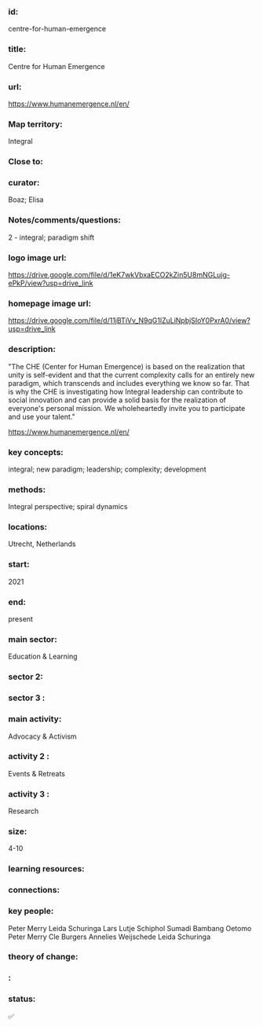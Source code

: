### id: 
  centre-for-human-emergence
### title: 
  Centre for Human Emergence
### url: 
  https://www.humanemergence.nl/en/
### Map territory: 
  Integral
### Close to: 
  
### curator: 
  Boaz; Elisa
### Notes/comments/questions: 
  2 - integral; paradigm shift
### logo image url: 
  https://drive.google.com/file/d/1eK7wkVbxaECO2kZin5U8mNGLujg-ePkP/view?usp=drive_link
### homepage image url: 
  https://drive.google.com/file/d/11jBTiVv_N9qG1lZuLiNpbjSIoY0PxrA0/view?usp=drive_link
### description: 
  "The CHE (Center for Human Emergence) is based on the realization that unity is self-evident and that the current complexity calls for an entirely new paradigm, which transcends and includes everything we know so far. That is why the CHE is investigating how Integral leadership can contribute to social innovation and can provide a solid basis for the realization of everyone's personal mission. We wholeheartedly invite you to participate and use your talent."

https://www.humanemergence.nl/en/
### key concepts: 
  integral; new paradigm; leadership; complexity; development
### methods: 
  Integral perspective; spiral dynamics
### locations: 
  Utrecht, Netherlands
### start: 
  2021
### end: 
  present
### main sector: 
  Education & Learning
### sector 2: 
  
### sector 3 : 
  
### main activity: 
  Advocacy & Activism
### activity 2 : 
  Events & Retreats
### activity 3 : 
  Research
### size: 
  4-10
### learning resources: 
  
### connections: 
  
### key people: 
  Peter Merry
Leida Schuringa
Lars Lutje Schiphol
Sumadi Bambang Oetomo
Peter Merry
Cle Burgers
Annelies Weijschede
Leida Schuringa
### theory of change: 
  
### : 
  
### status: 
  ✅
